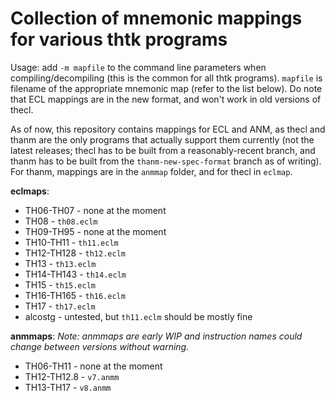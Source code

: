 # Collection of mnemonic mappings for various thtk programs
Usage: add `-m mapfile` to the command line parameters when compiling/decompiling (this is the common for all thtk programs). `mapfile` is filename of the appropriate mnemonic map (refer to the list below). Do note that ECL mappings are in the new format, and won't work in old versions of thecl.  
  
As of now, this repository contains mappings for ECL and ANM, as thecl and thanm are the only programs that actually support them currently (not the latest releases; thecl has to be built from a reasonably-recent branch, and thanm has to be built from the `thanm-new-spec-format` branch as of writing). For thanm, mappings are in the `anmmap` folder, and for thecl in `eclmap`.  
  
**eclmaps**:
- TH06-TH07 - none at the moment
- TH08 - `th08.eclm`
- TH09-TH95 - none at the moment
- TH10-TH11 - `th11.eclm`
- TH12-TH128 - `th12.eclm`
- TH13 - `th13.eclm`
- TH14-TH143 - `th14.eclm`
- TH15 - `th15.eclm`
- TH16-TH165 - `th16.eclm`
- TH17 - `th17.eclm`
- alcostg - untested, but `th11.eclm` should be mostly fine  
  
**anmmaps**:
*Note: anmmaps are early WIP and instruction names could change between versions without warning.*
- TH06-TH11 - none at the moment
- TH12-TH12.8 - `v7.anmm`
- TH13-TH17 - `v8.anmm`
